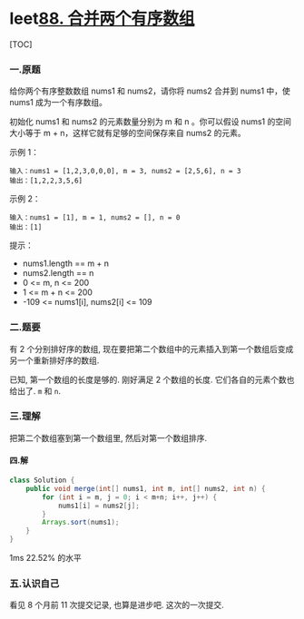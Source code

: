 # leet[88. 合并两个有序数组](https://leetcode-cn.com/problems/merge-sorted-array/)

[TOC]

### 一.原题

给你两个有序整数数组 nums1 和 nums2，请你将 nums2 合并到 nums1 中，使 nums1 成为一个有序数组。

初始化 nums1 和 nums2 的元素数量分别为 m 和 n 。你可以假设 nums1 的空间大小等于 m + n，这样它就有足够的空间保存来自 nums2 的元素。

 

示例 1：

```
输入：nums1 = [1,2,3,0,0,0], m = 3, nums2 = [2,5,6], n = 3
输出：[1,2,2,3,5,6]
```

示例 2：

```
输入：nums1 = [1], m = 1, nums2 = [], n = 0
输出：[1]
```


提示：

- nums1.length == m + n
- nums2.length == n
- 0 <= m, n <= 200
- 1 <= m + n <= 200
- -109 <= nums1[i], nums2[i] <= 109



### 二.题要

有 2 个分别排好序的数组, 现在要把第二个数组中的元素插入到第一个数组后变成另一个重新排好序的数组.

已知, 第一个数组的长度是够的. 刚好满足 2 个数组的长度. 它们各自的元素个数也给出了. `m` 和 `n`.



### 三.理解

把第二个数组塞到第一个数组里, 然后对第一个数组排序.



#### 四.解

```java
class Solution {
    public void merge(int[] nums1, int m, int[] nums2, int n) {
        for (int i = m, j = 0; i < m+n; i++, j++) {
            nums1[i] = nums2[j];
        }
        Arrays.sort(nums1);
    }
}
```

1ms 22.52% 的水平



### 五.认识自己

看见 8 个月前 11 次提交记录, 也算是进步吧. 这次的一次提交.

  